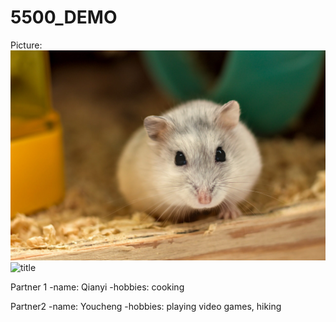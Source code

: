 # 5500_DEMO

Picture:
![title](Images/hamster.jpg)
![title](https://b1157417.smushcdn.com/1157417/wp-content/uploads/2024/03/small-animal-hamster-white-grey-eye-contact-825x550.jpg?lossy=1&strip=1&webp=0)

Partner 1
-name: Qianyi
-hobbies: cooking


Partner2
-name: Youcheng
-hobbies: playing video games, hiking
